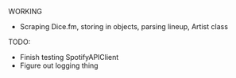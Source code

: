 WORKING
- Scraping Dice.fm, storing in objects, parsing lineup, Artist class


TODO:
- Finish testing SpotifyAPIClient 
- Figure out logging thing 

